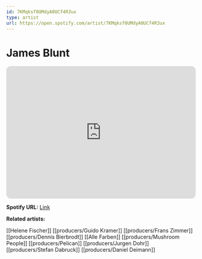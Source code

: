 ```yaml
---
id: 7KMqksf0UMdyA0UCf4R3ux
type: artist
url: https://open.spotify.com/artist/7KMqksf0UMdyA0UCf4R3ux
---
```

# James Blunt

<iframe style="border-radius:12px" src="https://open.spotify.com/embed/artist/7KMqksf0UMdyA0UCf4R3ux" width="100%" height="352" frameBorder="0" allowfullscreen="" allow="autoplay; clipboard-write; encrypted-media; fullscreen; picture-in-picture" loading="lazy"></iframe>

**Spotify URL:** [Link](https://open.spotify.com/artist/7KMqksf0UMdyA0UCf4R3ux)

**Related artists:**

[[Helene Fischer]]
[[producers/Guido Kramer]]
[[producers/Frans Zimmer]]
[[producers/Dennis Bierbrodt]]
[[Alle Farben]]
[[producers/Mushroom People]]
[[producers/Pelican]]
[[producers/Jurgen Dohr]]
[[producers/Stefan Dabruck]]
[[producers/Daniel Deimann]]
